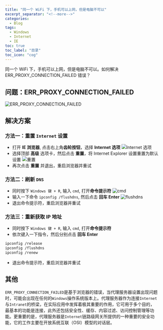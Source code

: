 ```yaml
---
title: "同一个 WiFi 下，手机可以上网，但是电脑不可以"
excerpt_separator: "<!--more-->"
categories:
  - Blog
tags:
  - Windows
  - Internet
  - IE
toc: true
toc_label: "目录"
toc_icon: "cog"
---
```


同一个 WiFi 下，手机可以上网，但是电脑不可以。如何解决 ERR_PROXY_CONNECTION_FAILED 错误？

<!--more-->

## 问题：ERR_PROXY_CONNECTION_FAILED
![ERR_PROXY_CONNECTION_FAILED](https://i.loli.net/2021/05/07/3GEJh4MIK5bapC2.jpg)

## 解决方案

### 方法一：重置 `Internet` 设置
- 打开 **IE 浏览器**, 点击右上角**齿轮按钮**，选择 **Internet 选项**
![Internet 选项](https://i.loli.net/2021/05/07/e1J6lkAsEZm2HUL.png)
- 选择顶部 **高级** 选项卡，然后点击 **重置**，将 Internet Explorer 设置重置为默认设置
![重置](https://i.loli.net/2021/05/07/Dpn365BwcfZtR4Y.png)
- 再次点击 **重置** 并退出，重启浏览器并重试

### 方法二：刷新 `DNS`

- 同时按下 `Windows 键 + R`, 输入 `cmd`, 打开**命令提示符**
![cmd](https://i.loli.net/2021/05/07/1bawspcfHDhRETj.png)
- 输入一下命令 `ipconfig /flushdns`, 然后点击 **回车 Enter**
![flushdns](https://i.loli.net/2021/05/07/lqcvD9tJFEdTXVx.png)
- 退出命令提示符，重启浏览器并重试

### 方法三：重新获取 IP 地址

- 同时按下 `Windows 键 + R`, 输入 `cmd`, 打开**命令提示符**
- 依次键入一下指令，然后分别点击 **回车 Enter**
```bash
ipconfig /release
ipconfig /flushdns
ipconfig /renew
```
- 退出命令提示符，重启浏览器并重试

## 其他

`ERR_PROXY_CONNECTION_FAILED`是基于浏览器的错误，当代理服务器设置出现问题时，可能会出现在任何的`Windows`操作系统版本上。代理服务器作为连接`Internet`与`Intranet`的桥梁，在实际应用中发挥着极其重要的作用，它可用于多个目的，最基本的功能是连接，此外还包括安全性、缓存、内容过滤、访问控制管理等功能。更重要的是，代理服务器是`Internet`链路级网关所提供的一种重要的安全功能，它的工作主要在开放系统互联（OSI）模型的对话层。
